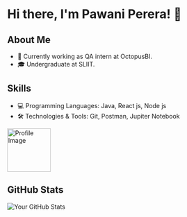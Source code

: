 # Hi there, I'm Pawani Perera! 👋

## About Me

- 💼 Currently working as QA intern at OctopusBI.
- 🎓 Undergraduate at SLIIT.

## Skills

- 💻 Programming Languages: Java, React js, Node js
- 🛠️ Technologies & Tools: Git, Postman, Jupiter Notebook

<img src="https://i.pinimg.com/originals/e7/26/c7/e726c74ac081eed50feee1433d12c998.gif" alt="Profile Image" width="100" height="100">

## GitHub Stats

![Your GitHub Stats](https://github-readme-stats.vercel.app/api?username=yourusername&show_icons=true&hide_title=true&hide=contribs)


